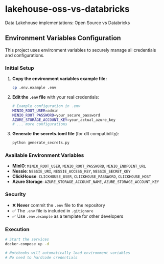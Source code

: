 # lakehouse-oss-vs-databricks
Data Lakehouse implementations: Open Source vs Databricks

## Environment Variables Configuration

This project uses environment variables to securely manage all credentials and configurations.

### Initial Setup

1. **Copy the environment variables example file:**
   ```bash
   cp .env.example .env
   ```

2. **Edit the `.env` file** with your real credentials:
   ```bash
   # Example configuration in .env
   MINIO_ROOT_USER=admin
   MINIO_ROOT_PASSWORD=your_secure_password
   AZURE_STORAGE_ACCOUNT_KEY=your_actual_azure_key
   # ... more configurations
   ```

3. **Generate the secrets.toml file** (for dlt compatibility):
   ```bash
   python generate_secrets.py
   ```

### Available Environment Variables

- **MinIO**: `MINIO_ROOT_USER`, `MINIO_ROOT_PASSWORD`, `MINIO_ENDPOINT_URL`
- **Nessie**: `NESSIE_URI`, `NESSIE_ACCESS_KEY`, `NESSIE_SECRET_KEY`
- **ClickHouse**: `CLICKHOUSE_USER`, `CLICKHOUSE_PASSWORD`, `CLICKHOUSE_HOST`
- **Azure Storage**: `AZURE_STORAGE_ACCOUNT_NAME`, `AZURE_STORAGE_ACCOUNT_KEY`

### Security

- ❌ **Never** commit the `.env` file to the repository
- ✅ The `.env` file is included in `.gitignore`
- ✅ Use `.env.example` as a template for other developers

### Execution

```bash
# Start the services
docker-compose up -d

# Notebooks will automatically load environment variables
# No need to hardcode credentials
```